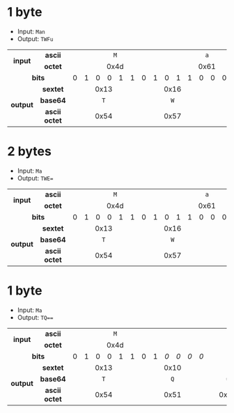 # 1 byte
* Input: `Man`
* Output: `TWFu`
<table style="vertical-align:center;">
  <tr align="center">
    <td rowspan="2"><b>input</b></td>
    <td><b>ascii</b></td>
    <td colspan="8"><code>M</code></td>
    <td colspan="8"><code>a</code></td>
    <td colspan="8"><code>n</code></td>
  </tr>
  <tr align="center">
    <td><b>octet</b></td>
    <td colspan="8">0x4d</td>
    <td colspan="8">0x61</td>
    <td colspan="8">0x6e</td>
  </tr>
  <tr align="center">
    <td colspan="2"><b>bits</b></td>
    <td>0</td>
    <td>1</td>
    <td>0</td>
    <td>0</td>
    <td>1</td>
    <td>1</td>
    <td>0</td>
    <td>1</td>
    <td>0</td>
    <td>1</td>
    <td>1</td>
    <td>0</td>
    <td>0</td>
    <td>0</td>
    <td>0</td>
    <td>1</td>
    <td>0</td>
    <td>1</td>
    <td>1</td>
    <td>0</td>
    <td>1</td>
    <td>1</td>
    <td>1</td>
    <td>0</td>
  </tr>
  <tr align="center">
    <td rowspan="3"><b>output</b></td>
    <td><b>sextet</td>
    <td colspan="6">0x13</td>
    <td colspan="6">0x16</td>
    <td colspan="6">0x05</td>
    <td colspan="6">0x2E</td>
  </tr>
  <tr align="center">
    <td><b>base64</b></td>
    <td colspan="6"><code>T</code></td>
    <td colspan="6"><code>W</code></td>
    <td colspan="6"><code>F</code></td>
    <td colspan="6"><code>u</code></td>
  </tr>
  <tr align="center">
    <td><b>ascii octet</b></td>
    <td colspan="6">0x54</td>
    <td colspan="6">0x57</td>
    <td colspan="6">0x46</td>
    <td colspan="6">0x75</td>
  </tr>
</table>

# 2 bytes
* Input: `Ma`
* Output: `TWE=`
<table style="vertical-align:center;">
  <tr align="center">
    <td rowspan="2"><b>input</b></td>
    <td><b>ascii</b></td>
    <td colspan="8"><code>M</code></td>
    <td colspan="8"><code>a</code></td>
    <td colspan="8"></td>
  </tr>
  <tr align="center">
    <td><b>octet</b></td>
    <td colspan="8">0x4d</td>
    <td colspan="8">0x61</td>
    <td colspan="8"></td>
  </tr>
  <tr align="center">
    <td colspan="2"><b>bits</b></td>
    <td>0</td>
    <td>1</td>
    <td>0</td>
    <td>0</td>
    <td>1</td>
    <td>1</td>
    <td>0</td>
    <td>1</td>
    <td>0</td>
    <td>1</td>
    <td>1</td>
    <td>0</td>
    <td>0</td>
    <td>0</td>
    <td>0</td>
    <td>1</td>
    <td><i>0</i></td>
    <td><i>0</i></td>
    <td></td>
    <td></td>
    <td></td>
    <td></td>
    <td></td>
    <td style="background-color:red"></td>
  </tr>
  <tr align="center">
    <td rowspan="3"><b>output</b></td>
    <td><b>sextet</td>
    <td colspan="6">0x13</td>
    <td colspan="6">0x16</td>
    <td colspan="6">0x04</td>
    <td colspan="6"></td>
  </tr>
  <tr align="center">
    <td><b>base64</b></td>
    <td colspan="6"><code>T</code></td>
    <td colspan="6"><code>W</code></td>
    <td colspan="6"><code>E</code></td>
    <td colspan="6"><code>=</code></td>
  </tr>
  <tr align="center">
    <td><b>ascii octet</b></td>
    <td colspan="6">0x54</td>
    <td colspan="6">0x57</td>
    <td colspan="6">0x45</td>
    <td colspan="6">0x3D</td>
  </tr>
</table>

# 1 byte
* Input: `Ma`
* Output: `TQ==`
<table style="vertical-align:center;">
  <tr align="center">
    <td rowspan="2"><b>input</b></td>
    <td><b>ascii</b></td>
    <td colspan="8"><code>M</code></td>
    <td colspan="8"></td>
    <td colspan="8"></td>
  </tr>
  <tr align="center">
    <td><b>octet</b></td>
    <td colspan="8">0x4d</td>
    <td colspan="8"></td>
    <td colspan="8"></td>
  </tr>
  <tr align="center">
    <td colspan="2"><b>bits</b></td>
    <td>0</td>
    <td>1</td>
    <td>0</td>
    <td>0</td>
    <td>1</td>
    <td>1</td>
    <td>0</td>
    <td>1</td>
    <td><i>0</i></td>
    <td><i>0</i></td>
    <td><i>0</i></td>
    <td><i>0</i></td>
    <td></td>
    <td></td>
    <td></td>
    <td></td>
    <td></td>
    <td></td>
    <td></td>
    <td></td>
    <td></td>
    <td></td>
    <td></td>
    <td style="background-color:red"></td>
  </tr>
  <tr align="center">
    <td rowspan="3"><b>output</b></td>
    <td><b>sextet</td>
    <td colspan="6">0x13</td>
    <td colspan="6">0x10</td>
    <td colspan="6"></td>
    <td colspan="6"></td>
  </tr>
  <tr align="center">
    <td><b>base64</b></td>
    <td colspan="6"><code>T</code></td>
    <td colspan="6"><code>Q</code></td>
    <td colspan="6"><code>=</code></td>
    <td colspan="6"><code>=</code></td>
  </tr>
  <tr align="center">
    <td><b>ascii octet</b></td>
    <td colspan="6">0x54</td>
    <td colspan="6">0x51</td>
    <td colspan="6">0x3D</td>
    <td colspan="6">0x3D</td>
  </tr>
</table>
